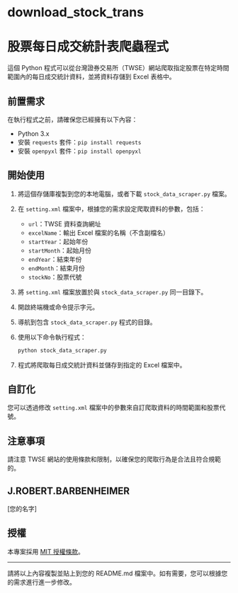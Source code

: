 # download_stock_trans
# 股票每日成交統計表爬蟲程式

這個 Python 程式可以從台灣證券交易所（TWSE）網站爬取指定股票在特定時間範圍內的每日成交統計資料，並將資料存儲到 Excel 表格中。

## 前置需求

在執行程式之前，請確保您已經擁有以下內容：

- Python 3.x
- 安裝 `requests` 套件：`pip install requests`
- 安裝 `openpyxl` 套件：`pip install openpyxl`

## 開始使用

1. 將這個存儲庫複製到您的本地電腦，或者下載 `stock_data_scraper.py` 檔案。

2. 在 `setting.xml` 檔案中，根據您的需求設定爬取資料的參數，包括：

    - `url`：TWSE 資料查詢網址
    - `excelName`：輸出 Excel 檔案的名稱（不含副檔名）
    - `startYear`：起始年份
    - `startMonth`：起始月份
    - `endYear`：結束年份
    - `endMonth`：結束月份
    - `stockNo`：股票代號

3. 將 `setting.xml` 檔案放置於與 `stock_data_scraper.py` 同一目錄下。

4. 開啟終端機或命令提示字元。

5. 導航到包含 `stock_data_scraper.py` 程式的目錄。

6. 使用以下命令執行程式：

    ```bash
    python stock_data_scraper.py
    ```

7. 程式將爬取每日成交統計資料並儲存到指定的 Excel 檔案中。

## 自訂化

您可以透過修改 `setting.xml` 檔案中的參數來自訂爬取資料的時間範圍和股票代號。

## 注意事項

請注意 TWSE 網站的使用條款和限制，以確保您的爬取行為是合法且符合規範的。

## J.ROBERT.BARBENHEIMER

[您的名字]

## 授權

本專案採用 [MIT 授權條款](LICENSE)。

---

請將以上內容複製並貼上到您的 README.md 檔案中。如有需要，您可以根據您的需求進行進一步修改。

